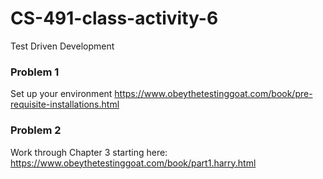 # CS-491-class-activity-6
Test Driven Development

### Problem 1
Set up your environment
https://www.obeythetestinggoat.com/book/pre-requisite-installations.html

### Problem 2
Work through Chapter 3 starting here:
https://www.obeythetestinggoat.com/book/part1.harry.html
